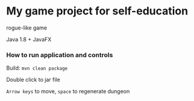 # My game project for self-education

rogue-like game

Java 1.8 + JavaFX

### How to run application and controls

Build: `mvn clean package`

Double click to jar file

`Arrow keys` to move, `space` to regenerate dungeon
